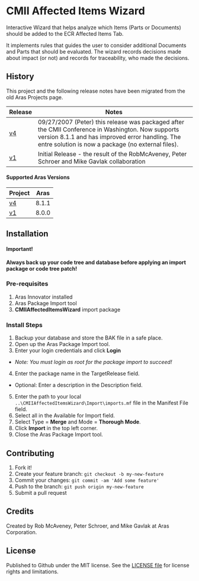 # CMII Affected Items Wizard

Interactive Wizard that helps analyze which Items (Parts or Documents) should be added to the ECR Affected Items Tab.

It implements rules that guides the user to consider additional Documents and Parts that should be evaluated. The wizard records decisions made about impact (or not) and records for traceability, who made the decisions.

## History

This project and the following release notes have been migrated from the old Aras Projects page.

Release | Notes
--------|--------
[v4](https://github.com/ArasLabs/cmii-affected-items-wizard/releases/tag/v4) | 09/27/2007 (Peter) this release was packaged after the CMII Conference in Washington. Now supports version 8.1.1 and has improved error handling. The entre solution is now a package (no external files).
[v1](https://github.com/ArasLabs/cmii-affected-items-wizard/releases/tag/v1) | Initial Release - the result of the RobMcAveney, Peter Schroer and Mike Gavlak collaboration

#### Supported Aras Versions

Project | Aras
--------|------
[v4](https://github.com/ArasLabs/cmii-affected-items-wizard/releases/tag/v4) | 8.1.1
[v1](https://github.com/ArasLabs/cmii-affected-items-wizard/releases/tag/v1) | 8.0.0

## Installation

#### Important!
**Always back up your code tree and database before applying an import package or code tree patch!**

### Pre-requisites

1. Aras Innovator installed
2. Aras Package Import tool
3. **CMIIAffectedItemsWizard** import package

### Install Steps

1. Backup your database and store the BAK file in a safe place.
2. Open up the Aras Package Import tool.
3. Enter your login credentials and click **Login**
  * _Note: You must login as root for the package import to succeed!_
4. Enter the package name in the TargetRelease field.
  * Optional: Enter a description in the Description field.
5. Enter the path to your local `..\CMIIAffectedItemsWizard\Import\imports.mf` file in the Manifest File field.
6. Select all in the Available for Import field.
7. Select Type = **Merge** and Mode = **Thorough Mode**.
8. Click **Import** in the top left corner.
9. Close the Aras Package Import tool.

## Contributing

1. Fork it!
2. Create your feature branch: `git checkout -b my-new-feature`
3. Commit your changes: `git commit -am 'Add some feature'`
4. Push to the branch: `git push origin my-new-feature`
5. Submit a pull request

## Credits

Created by Rob McAveney, Peter Schroer, and Mike Gavlak at Aras Corporation.

## License

Published to Github under the MIT license. See the [LICENSE file](./LICENSE.md) for license rights and limitations.
